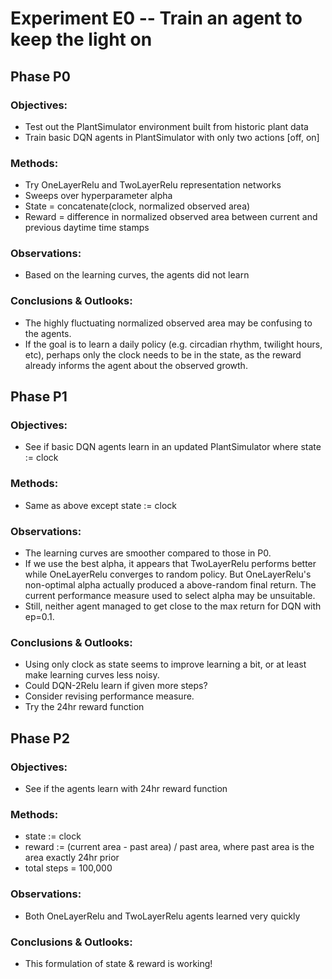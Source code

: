 #  Experiment E0 -- Train an agent to keep the light on
##  Phase P0
### Objectives: 
- Test out the PlantSimulator environment built from historic plant data
- Train basic DQN agents in PlantSimulator with only two actions [off, on]
### Methods: 
- Try OneLayerRelu and TwoLayerRelu representation networks
- Sweeps over hyperparameter alpha 
- State = concatenate(clock, normalized observed area)
- Reward = difference in normalized observed area between current and previous daytime time stamps
### Observations: 
- Based on the learning curves, the agents did not learn
### Conclusions & Outlooks: 
- The highly fluctuating normalized observed area may be confusing to the agents. 
- If the goal is to learn a daily policy (e.g. circadian rhythm, twilight hours, etc), perhaps only the clock needs to be in the state, as the reward already informs the agent about the observed growth.

##  Phase P1
### Objectives: 
- See if basic DQN agents learn in an updated PlantSimulator where state := clock
### Methods: 
- Same as above except state := clock
### Observations: 
- The learning curves are smoother compared to those in P0.
- If we use the best alpha, it appears that TwoLayerRelu performs better while OneLayerRelu converges to random policy. But OneLayerRelu's non-optimal alpha actually produced a above-random final return. The current performance measure used to select alpha may be unsuitable.
- Still, neither agent managed to get close to the max return for DQN with ep=0.1.
### Conclusions & Outlooks: 
- Using only clock as state seems to improve learning a bit, or at least make learning curves less noisy. 
- Could DQN-2Relu learn if given more steps?
- Consider revising performance measure.
- Try the 24hr reward function

##  Phase P2
### Objectives: 
- See if the agents learn with 24hr reward function
### Methods: 
- state := clock
- reward := (current area - past area) / past area, where past area is the area exactly 24hr prior
- total steps = 100,000
### Observations: 
- Both OneLayerRelu and TwoLayerRelu agents learned very quickly
### Conclusions & Outlooks: 
- This formulation of state & reward is working!